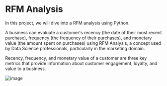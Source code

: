 # RFM Analysis
In this project, we will dive into a RFM analysis using Python.

A business can evaluate a customer's recency (the date of their most recent purchase), frequency (the frequency of their purchases), and monetary value (the amount spent on purchases) using RFM Analysis, a concept used by Data Science professionals, particularly in the marketing domain. 

Recency, frequency, and monetary value of a customer are three key metrics that provide information about customer engagement, loyalty, and value to a business.

![image](https://github.com/user-attachments/assets/27d9f60d-4c57-4623-8719-f00f6b79371c)
